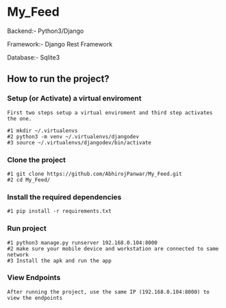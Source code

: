 # My_Feed

Backend:- Python3/Django

Framework:- Django Rest Framework

Database:- Sqlite3

## How to run the project?

### Setup (or Activate) a virtual enviroment<br/>
    First two steps setup a virtual enviroment and third step activates the one.
    
    #1 mkdir ~/.virtualenvs 
    #2 python3 -m venv ~/.virtualenvs/djangodev 
    #3 source ~/.virtualenvs/djangodev/bin/activate  
    
### Clone the project<br/>
    #1 git clone https://github.com/AbhirojPanwar/My_Feed.git
    #2 cd My_Feed/
    
### Install the required dependencies
    #1 pip install -r requirements.txt
    
### Run project
    #1 python3 manage.py runserver 192.168.0.104:8000
    #2 make sure your mobile device and workstation are connected to same network
    #3 Install the apk and run the app
    
### View Endpoints
    After running the project, use the same IP (192.168.0.104:8000) to view the endpoints
    
    
    


